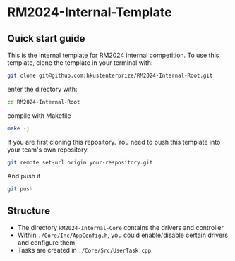 # RM2024-Internal-Template

## Quick start guide

This is the internal template for RM2024 internal competition. To use this template, clone the template in your terminal with:

``` bash
git clone git@github.com:hkustenterprize/RM2024-Internal-Root.git
```

enter the directory with:

``` bash
cd RM2024-Internal-Root
```

compile with Makefile

``` bash
make -j
```

If you are first cloning this repository. You need to push this template into your team's own repository.

```bash
git remote set-url origin your-respository.git
```

And push it 

```bash
git push
```

## Structure

- The directory `RM2024-Internal-Core` contains the drivers and controller
- Within `./Core/Inc/AppConfig.h`, you could enable/disable certain drivers and configure them.
- Tasks are created in `./Core/Src/UserTask.cpp`.

